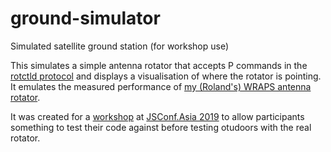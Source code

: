 # ground-simulator
Simulated satellite ground station (for workshop use)

This simulates a simple antenna rotator that accepts P commands in the [rotctld protocol](http://hamlib.sourceforge.net/manuals/hamlib.html#rotctld-protocol) and displays a visualisation of where the rotator is pointing. It emulates the measured performance of [my (Roland's) WRAPS antenna rotator](https://rolandturner.com/2016/07/06/first-successful-satellite-tracker-test).

It was created for a [workshop](https://rolandturner.com/jsconf/) at [JSConf.Asia 2019](https://2019.jsconf.asia/) to allow participants something to test their code against before testing otudoors with the real rotator.
